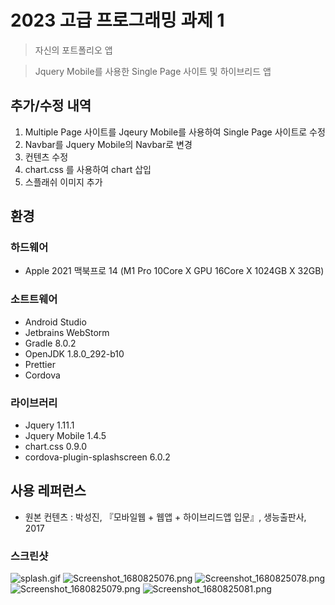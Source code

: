 # 2023 고급 프로그래밍 과제 1
> 자신의 포트폴리오 앱

> Jquery Mobile를 사용한 Single Page 사이트 및 하이브리드 앱

## 추가/수정 내역
1. Multiple Page 사이트를 Jqeury Mobile를 사용하여 Single Page 사이트로 수정
2. Navbar를 Jquery Mobile의 Navbar로 변경
3. 컨텐츠 수정
4. chart.css 를 사용하여 chart 삽입
5. 스플래쉬 이미지 추가

## 환경
### 하드웨어
* Apple 2021 맥북프로 14 (M1 Pro 10Core X GPU 16Core X 1024GB X 32GB)

### 소트트웨어
* Android Studio
* Jetbrains WebStorm
* Gradle 8.0.2
* OpenJDK 1.8.0_292-b10
* Prettier
* Cordova

### 라이브러리
* Jquery 1.11.1
* Jquery Mobile 1.4.5
* chart.css 0.9.0
* cordova-plugin-splashscreen 6.0.2

## 사용 레퍼런스
* 원본 컨텐츠 : 박성진, 『모바일웹 + 웹앱 + 하이브리드앱 입문』, 생능출판사, 2017

### 스크린샷
![splash.gif](assets/splash.gif)
![Screenshot_1680825076.png](assets/Screenshot_1680825076.png)
![Screenshot_1680825078.png](assets/Screenshot_1680825078.png)
![Screenshot_1680825079.png](assets/Screenshot_1680825079.png)
![Screenshot_1680825081.png](assets/Screenshot_1680825081.png)